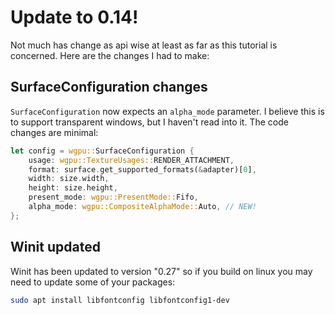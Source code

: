 # Update to 0.14!

Not much has change as api wise at least as far as this tutorial is concerned. Here are the changes I had to make:

## SurfaceConfiguration changes

`SurfaceConfiguration` now expects an `alpha_mode` parameter. I believe this is to support transparent windows, but I haven't read into it. The code changes are minimal:
```rust
let config = wgpu::SurfaceConfiguration {
    usage: wgpu::TextureUsages::RENDER_ATTACHMENT,
    format: surface.get_supported_formats(&adapter)[0],
    width: size.width,
    height: size.height,
    present_mode: wgpu::PresentMode::Fifo,
    alpha_mode: wgpu::CompositeAlphaMode::Auto, // NEW!
};
```

## Winit updated

Winit has been updated to version "0.27" so if you build on linux you may need to update some of your packages:

```bash
sudo apt install libfontconfig libfontconfig1-dev
```
